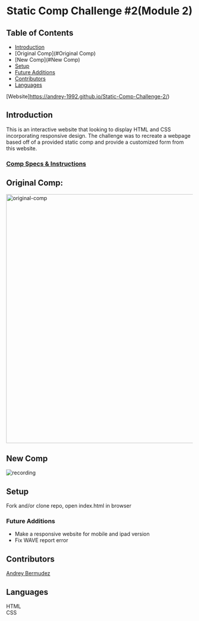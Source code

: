 <h1 align="center">Static Comp Challenge #2(Module 2)</h1>

## Table of Contents
* [Introduction](#introduction)
* [Original Comp](#Original Comp)
* [New Comp](#New Comp)
* [Setup](#Setup)
* [Future Additions](#Future-Additions)
* [Contributors](#Contributors)
* [Languages](#Languages)

[Website]https://andrey-1992.github.io/Static-Comp-Challenge-2/)
## Introduction
This is an interactive website that looking to display HTML and CSS incorporating responsive design. The challenge was to recreate a webpage based off of a provided static comp and provide a customized form from this website.
### [Comp Specs & Instructions](https://frontend.turing.edu/projects/static-comp-challenge.html)

## Original Comp: 
<img width="671" alt="original-comp" src="https://user-images.githubusercontent.com/78002374/127031555-34247aa8-310a-4faa-b406-36a327ee2771.png">


## New Comp  
![recording](https://user-images.githubusercontent.com/78002374/127030845-9481182a-55cc-4128-b379-195d862b87bb.gif)


## Setup
Fork and/or clone repo, open index.html in browser

### Future Additions
- Make a responsive website for mobile and ipad version
- Fix WAVE report error

## Contributors
[Andrey Bermudez](https://github.com/Andrey-1992)<br>

## Languages
HTML<br>
CSS  
